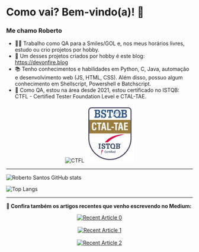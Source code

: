 # Como vai? Bem-vindo(a)! 👋
### Me chamo Roberto 

- 👨‍💻 Trabalho como QA para a Smiles/GOL e, nos meus horários livres, estudo ou crio projetos por hobby.
- 📌 Um desses projetos criados por hobby é este blog: https://devonfire.blog
- 📚 Tenho conhecimentos e habilidades em Python, C, Java, automação e desenvolvimento web (JS, HTML, CSS). Além disso, possuo algum conhecimento em Shellscript, Powershell e Batchscript.
- 📌 Como QA, estou na área desde 2021, estou certificado no ISTQB: CTFL - Certified Tester Foundation Level e CTAL-TAE.

<p align="center">
  <img src="CTFL_logo1.png" alt="CTFL" width="130">
  <img src="a-ctal-tae.png" alt="CTAL-TAE" width="130">
</p>


-------------------------------------------------------------------------

 ![Roberto Santos GitHub stats](https://github-readme-stats.vercel.app/api?username=robsings&show_icons=true&theme=tokyonight&border_radius=50&rank_icon=github)  
 
![Top Langs](https://github-readme-stats.vercel.app/api/top-langs/?username=robsings&layout=compact&theme=tokyonight&border_radius=50)

-------------------------------------------------------------------------

**📝 Confira também os artigos recentes que venho escrevendo no Medium:**
<div align="center">
<a target="_blank" href="https://github-readme-medium-recent-article.vercel.app/medium/@robsings_qadev/0"><img src="https://github-readme-medium-recent-article.vercel.app/medium/@robsings_qadev/0" alt="Recent Article 0"><br><br>
<a target="_blank" href="https://github-readme-medium-recent-article.vercel.app/medium/@robsings_qadev/1"><img src="https://github-readme-medium-recent-article.vercel.app/medium/@robsings_qadev/1" alt="Recent Article 1"><br><br>
<a target="_blank" href="https://github-readme-medium-recent-article.vercel.app/medium/@robsings_qadev/2"><img src="https://github-readme-medium-recent-article.vercel.app/medium/@robsings_qadev/2" alt="Recent Article 2"><br><br> 
</div>
